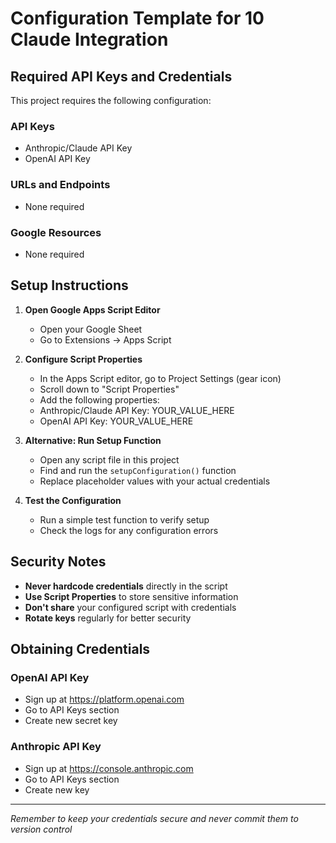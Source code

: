 # Configuration Template for 10 Claude Integration

## Required API Keys and Credentials

This project requires the following configuration:

### API Keys
- Anthropic/Claude API Key
- OpenAI API Key

### URLs and Endpoints
- None required

### Google Resources
- None required

## Setup Instructions

1. **Open Google Apps Script Editor**
   - Open your Google Sheet
   - Go to Extensions → Apps Script

2. **Configure Script Properties**
   - In the Apps Script editor, go to Project Settings (gear icon)
   - Scroll down to "Script Properties"
   - Add the following properties:
   - Anthropic/Claude API Key: YOUR_VALUE_HERE
   - OpenAI API Key: YOUR_VALUE_HERE

3. **Alternative: Run Setup Function**
   - Open any script file in this project
   - Find and run the `setupConfiguration()` function
   - Replace placeholder values with your actual credentials

4. **Test the Configuration**
   - Run a simple test function to verify setup
   - Check the logs for any configuration errors

## Security Notes

- **Never hardcode credentials** directly in the script
- **Use Script Properties** to store sensitive information
- **Don't share** your configured script with credentials
- **Rotate keys** regularly for better security

## Obtaining Credentials

### OpenAI API Key
- Sign up at https://platform.openai.com
- Go to API Keys section
- Create new secret key

### Anthropic API Key
- Sign up at https://console.anthropic.com
- Go to API Keys section
- Create new key

---
*Remember to keep your credentials secure and never commit them to version control*

